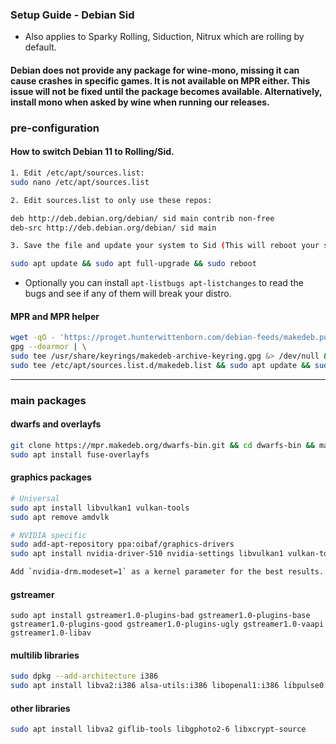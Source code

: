 <h3>Setup Guide - Debian Sid</h3>

- Also applies to Sparky Rolling, Siduction, Nitrux which are rolling by default.

#### Debian does not provide any package for wine-mono, missing it can cause crashes in specific games. It is not available on MPR either. This issue will not be fixed until the package becomes available. Alternatively, install mono when asked by wine when running our releases.

### pre-configuration

#### How to switch Debian 11 to Rolling/Sid.
```sh
1. Edit /etc/apt/sources.list:
sudo nano /etc/apt/sources.list

2. Edit sources.list to only use these repos:

deb http://deb.debian.org/debian/ sid main contrib non-free
deb-src http://deb.debian.org/debian/ sid main

3. Save the file and update your system to Sid (This will reboot your system):

sudo apt update && sudo apt full-upgrade && sudo reboot
```
- Optionally you can install `apt-listbugs apt-listchanges` to read the bugs and see if any of them will break your distro.

#### MPR and MPR helper
```sh
wget -qO - 'https://proget.hunterwittenborn.com/debian-feeds/makedeb.pub' | \
gpg --dearmor | \
sudo tee /usr/share/keyrings/makedeb-archive-keyring.gpg &> /dev/null && echo 'deb [signed-by=/usr/share/keyrings/makedeb-archive-keyring.gpg arch=all] https://proget.hunterwittenborn.com/ makedeb main' | \
sudo tee /etc/apt/sources.list.d/makedeb.list && sudo apt update && sudo apt install makedeb git && git clone https://mpr.hunterwittenborn.com/una-bin.git && cd una-bin && makedeb -si
```

------------------------------------------------------------------------------------------------------

### main packages

#### dwarfs and overlayfs
```sh
git clone https://mpr.makedeb.org/dwarfs-bin.git && cd dwarfs-bin && makedeb -si
sudo apt install fuse-overlayfs
```

#### graphics packages
```sh
# Universal
sudo apt install libvulkan1 vulkan-tools
sudo apt remove amdvlk

# NVIDIA specific
sudo add-apt-repository ppa:oibaf/graphics-drivers
sudo apt install nvidia-driver-510 nvidia-settings libvulkan1 vulkan-tools

Add `nvidia-drm.modeset=1` as a kernel parameter for the best results.
```

#### gstreamer
```
sudo apt install gstreamer1.0-plugins-bad gstreamer1.0-plugins-base gstreamer1.0-plugins-good gstreamer1.0-plugins-ugly gstreamer1.0-vaapi gstreamer1.0-libav
```

#### multilib libraries
```sh
sudo dpkg --add-architecture i386
sudo apt install libva2:i386 alsa-utils:i386 libopenal1:i386 libpulse0:i386
```

#### other libraries
```sh
sudo apt install libva2 giflib-tools libgphoto2-6 libxcrypt-source
```
